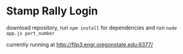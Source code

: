 # Stamp Rally Login

download repository, run `npm install` for dependencies and run `node app.js port_number`

currently running at http://flip3.engr.oregonstate.edu:6377/
